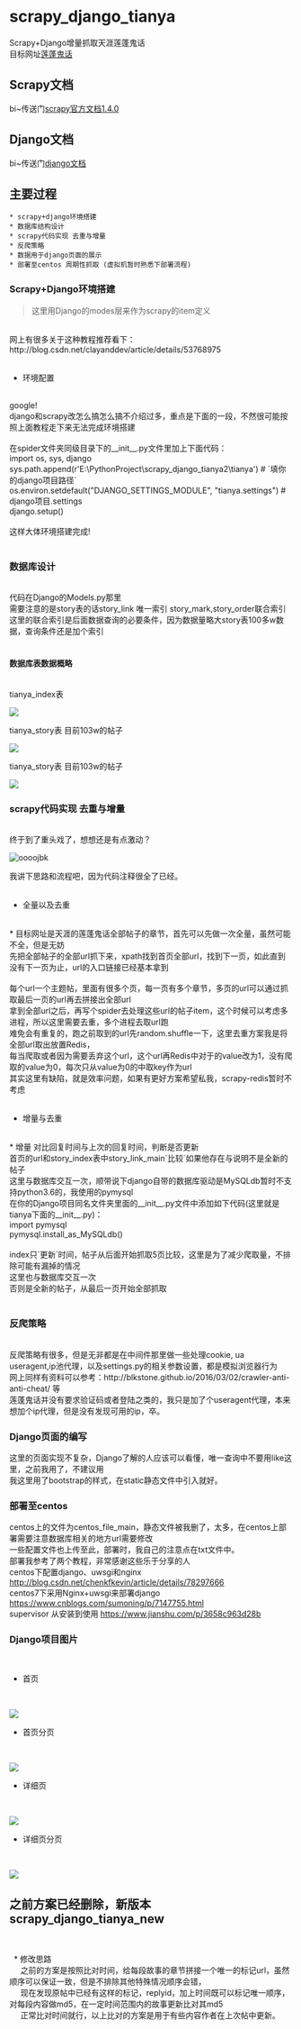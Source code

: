 # scrapy_django_tianya
Scrapy+Django增量抓取天涯莲蓬鬼话
<br>
目标网址[莲蓬鬼话](http://bbs.tianya.cn/list-16-1.shtml)
<br>
## Scrapy文档
bi~传送门[scrapy官方文档1.4.0](https://docs.scrapy.org/en/latest/)
## Django文档
bi~传送门[django文档](https://docs.djangoproject.com/en/2.0/)
## 主要过程
    * scrapy+django环境搭建
    * 数据库结构设计
    * scrapy代码实现 去重与增量
    * 反爬策略
    * 数据用于django页面的展示
    * 部署至centos 周期性抓取 (虚拟机暂时熟悉下部署流程)     
    
### Scrapy+Django环境搭建
>这里用Django的modes层来作为scrapy的item定义
<br>
   网上有很多关于这种教程推荐看下：http://blog.csdn.net/clayanddev/article/details/53768975
<br>
<br>

* 环境配置
<br>
 google!
 <br>
  django和scrapy改怎么搞怎么搞不介绍过多，重点是下面的一段，不然很可能按照上面教程走下来无法完成环境搭建
 <br>
 <br>
  在spider文件夹同级目录下的__init__.py文件里加上下面代码：
 <br>
  import os, sys, django
 <br>
  sys.path.append(r'E:\PythonProject\scrapy_django_tianya2\tianya')  # `填你的django项目路径`
 <br>
  os.environ.setdefault("DJANGO_SETTINGS_MODULE", "tianya.settings")  # django项目.settings
 <br>
 django.setup()
 <br>
 <br>
  这样大体环境搭建完成!
 <br>
 <br>
  
### 数据库设计
<br>
   代码在Django的Models.py那里
<br>
   需要注意的是story表的话story_link 唯一索引 story_mark,story_order联合索引
<br>
   这里的联合索引是后面数据查询的必要条件，因为数据量略大story表100多w数据，查询条件还是加个索引
<br>
<br>

  #### 数据库表数据概略
  <br>
  tianya_index表
  <br>
  
![](https://github.com/DANTE0206/scrapy_django_tianya/blob/master/imgs/tianya_index.jpg)
  
  tianya_story表 目前103w的帖子
  
![](https://github.com/DANTE0206/scrapy_django_tianya/blob/master/imgs/tianya_story.jpg)
   
   tianya_story表 目前103w的帖子
   
![](https://github.com/DANTE0206/scrapy_django_tianya/blob/master/imgs/tianya_index.jpg)

### scrapy代码实现 去重与增量
  <br>
  终于到了重头戏了，想想还是有点激动？
  <br>
  
![oooojbk](https://wanzao2.b0.upaiyun.com/system/pictures/213/original/%E9%9B%86%E4%B8%AD%E7%B2%BE%E7%A5%9E9.png)
  
  我讲下思路和流程吧，因为代码注释很全了已经。
  <br>
  <br>
  * 全量以及去重
   <br>
      *   目标网址是天涯的莲蓬鬼话全部帖子的章节，首先可以先做一次全量，虽然可能不全，但是无妨
   <br>
      先把全部帖子的全部url抓下来，xpath找到首页全部url，找到下一页，如此直到没有下一页为止，url的入口链接已经基本拿到
   <br>
   <br>
      每个url一个主题帖，里面有很多个页，每一页有多个章节，多页的url可以通过抓取最后一页的url再去拼接出全部url
   <br>
      拿到全部url之后，再写个spider去处理这些url的帖子item，这个时候可以考虑多进程，所以这里需要去重，多个进程去取url跑
   <br>
      难免会有重复的，跑之前取到的url先random.shuffle一下，这里去重方案我是将全部url取出放置Redis，
   <br>
      每当爬取或者因为需要丢弃这个url，这个url再Redis中对于的value改为1，没有爬取的value为0，每次只从value为0的中取key作为url
   <br>
      其实这里有缺陷，就是效率问题，如果有更好方案希望私我，scrapy-redis暂时不考虑
  <br>
  <br>
  
  * 增量与去重
   <br>
      *   增量 对比回复时间与上次的回复时间，判断是否更新
   <br>
      首页的url和story_index表中story_link_main`比较`如果他存在与说明不是全新的帖子
   <br>
      这里与数据库交互一次，顺带说下django自带的数据库驱动是MySQLdb暂时不支持python3.6的，我使用的pymysql
   <br>
      在你的Django项目同名文件夹里面的__init__.py文件中添加如下代码(这里就是tianya下面的__init__.py)：
      <br>
      import pymysql
      <br>
      pymysql.install_as_MySQLdb()
   <br>
   <br>
      index只`更新`时间，帖子从后面开始抓取5页比较，这里是为了减少爬取量，不排除可能有漏掉的情况
   <br>
      这里也与数据库交互一次
   <br>
      否则是全新的帖子，从最后一页开始全部抓取
  <br>
  <br>
    
### 反爬策略
   <br>
      反爬策略有很多，但是无非都是在中间件那里做一些处理cookie, ua useragent,ip池代理，以及settings.py的相关参数设置，都是模拟浏览器行为
    <br>
    网上同样有资料可以参考：http://blkstone.github.io/2016/03/02/crawler-anti-anti-cheat/ 等
    <br>
    莲蓬鬼话并没有要求验证码或者登陆之类的，我只是加了个useragent代理，本来想加个ip代理，但是没有发现可用的ip，卒。
    <br>
    
### Django页面的编写
  这里的页面实现不复杂，Django了解的人应该可以看懂，唯一查询中不要用like这里，之前我用了，不建议用
  <br>
  我这里用了bootstrap的样式，在static静态文件中引入就好。
  <br>

### 部署至centos
  centos上的文件为centos_file_main，静态文件被我删了，太多，在centos上部署需要注意数据库相关的地方url需要修改
  <br>
  一些配置文件也上传至此，部署时，我自己的注意点在txt文件中。
  <br>
  部署我参考了两个教程，非常感谢这些乐于分享的人
  <br>
  centos下配置django、uwsgi和nginx http://blog.csdn.net/chenkfkevin/article/details/78297666
  <br>
  centos7下采用Nginx+uwsgi来部署django https://www.cnblogs.com/sumoning/p/7147755.html
  <br>
  supervisor 从安装到使用 https://www.jianshu.com/p/3658c963d28b
 
### Django项目图片
<br>

* 首页
 <br>
 
 ![](https://github.com/DANTE0206/scrapy_django_tianya/blob/master/imgs/index.jpg)
 <br>
 
 * 首页分页
 <br>
 
 ![](https://github.com/DANTE0206/scrapy_django_tianya/blob/master/imgs/index_pages.jpg)
 * 详细页
 <br>
 
 ![](https://github.com/DANTE0206/scrapy_django_tianya/blob/master/imgs/detail.jpg)
 * 详细页分页
 <br>
 
 ![](https://github.com/DANTE0206/scrapy_django_tianya/blob/master/imgs/detail_pages.jpg)
 
 
 ## 之前方案已经删除，新版本scrapy_django_tianya_new
 <br>
 
   * 修改思路
     <br>
      之前的方案是按照比对时间，给每段故事的章节拼接一个唯一的标记url，虽然顺序可以保证一致，但是不排除其他特殊情况顺序会错，
     <br>
      现在发现原帖中已经有这样的标记，replyid，加上时间既可以标记唯一顺序，对每段内容做md5，在一定时间范围内的故事更新比对其md5
     <br>
      正常比对时间就行，以上比对的方案是用于有些内容作者在上次帖中更新。
 

